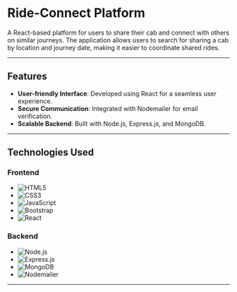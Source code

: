 # Ride-Connect Platform

A React-based platform for users to share their cab and connect with others on similar journeys. The application allows users to search for sharing a cab by location and journey date, making it easier to coordinate shared rides.

---

## Features

- **User-friendly Interface**: Developed using React for a seamless user experience.
- **Secure Communication**: Integrated with Nodemailer for email verification.
- **Scalable Backend**: Built with Node.js, Express.js, and MongoDB.

---

## Technologies Used

### Frontend

- ![HTML5](https://img.shields.io/badge/-HTML5-E34F26?logo=html5&logoColor=white)
- ![CSS3](https://img.shields.io/badge/-CSS3-1572B6?logo=css3&logoColor=white)
- ![JavaScript](https://img.shields.io/badge/-JavaScript-F7DF1E?logo=javascript&logoColor=black)
- ![Bootstrap](https://img.shields.io/badge/-Bootstrap-7952B3?logo=bootstrap&logoColor=white)
- ![React](https://img.shields.io/badge/-React-61DAFB?logo=react&logoColor=black)

### Backend

- ![Node.js](https://img.shields.io/badge/-Node.js-339933?logo=node.js&logoColor=white)
- ![Express.js](https://img.shields.io/badge/-Express.js-000000?logo=express&logoColor=white)
- ![MongoDB](https://img.shields.io/badge/-MongoDB-47A248?logo=mongodb&logoColor=white)
- ![Nodemailer](https://img.shields.io/badge/-Nodemailer-0078D4?logo=microsoft-outlook&logoColor=white)

---
